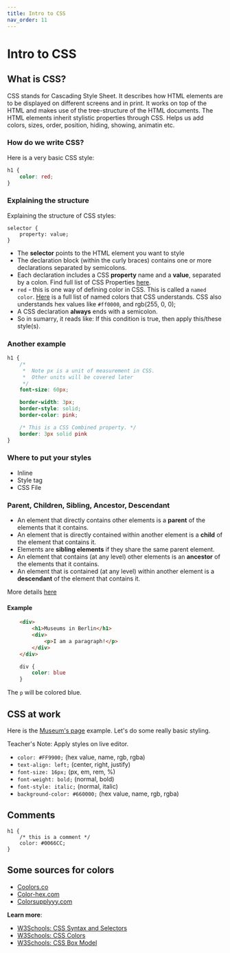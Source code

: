 ```yaml
---
title: Intro to CSS
nav_order: 11
---
```


# Intro to CSS

## What is CSS?

CSS stands for Cascading Style Sheet.
It describes how HTML elements are to be displayed on different screens and in print.
It works on top of the HTML and makes use of the tree-structure of the HTML documents.
The HTML elements inherit stylistic properties through CSS.
Helps us add colors, sizes, order, position, hiding, showing, animatin etc.

### How do we write CSS?

Here is a very basic CSS style:

```css
h1 {
    color: red;
}
```

### Explaining the structure

Explaining the structure of CSS styles:

```
selector {
    property: value;
}
```

- The **selector** points to the HTML element you want to style
- The declaration block (within the curly braces) contains one or more declarations separated by semicolons.
- Each declaration includes a CSS **property** name and a **value**, separated by a colon.
Find full list of CSS Properties [here](https://meiert.com/en/indices/css-properties/).
- `red` - this is one way of defining color in CSS. This is called a `named color`. [Here](https://css-tricks.com/snippets/css/named-colors-and-hex-equivalents/) is a full list of named colors that CSS understands. CSS also understands hex values like `#ff0000`, and rgb(255, 0, 0);
- A CSS declaration **always** ends with a semicolon.
- So in sumarry, it reads like: If this condition is true, then apply this/these style(s).

### Another example
```css
h1 {
    /*
     *  Note px is a unit of measurement in CSS.
     *  Other units will be covered later
     */
    font-size: 60px;

    border-width: 3px;
    border-style: solid;
    border-color: pink;

    /* This is a CSS Combined property. */
    border: 3px solid pink
}
```

### Where to put your styles

- Inline
- Style tag
- CSS File

### Parent, Children, Sibling, Ancestor, Descendant
- An element that directly contains other elements is a **parent** of the elements that it contains.
- An element that is directly contained within another element is a **child** of the element that contains it.
- Elements are **sibling elements** if they share the same parent element.
- An element that contains (at any level) other elements is an **ancestor** of the elements that it contains.
- An element that is contained (at any level) within another element is a **descendant** of the element that contains it.

More details [here](http://www.littlewebhut.com/css/info_element_relationships/)

#### Example

```html
    <div>
        <h1>Museums in Berlin</h1>
        <div>
            <p>I am a paragraph!</p>
        </div>
    </div>
```

```css
    div {
        color: blue
    }
```

The `p` will be colored blue.

## CSS at work

Here is the [Museum's page](./museums.html) example. Let's do some really basic styling.

Teacher's Note: Apply styles on live editor.

- `color: #FF9900;` (hex value, name, rgb, rgba)
- `text-align: left;` (center, right, justify)
- `font-size: 16px;` (px, em, rem, %)
- `font-weight: bold;` (normal, bold)
- `font-style: italic;` (normal, italic)
- `background-color: #660000;` (hex value, name, rgb, rgba)

## Comments
```
h1 {
    /* this is a comment */
    color: #0066CC;
}
```

## Some sources for colors

- [Coolors.co](https://coolors.co/)
- [Color-hex.com](https://www.color-hex.com/color-palettes/)
- [Colorsupplyyy.com](https://colorsupplyyy.com/)

**Learn more**:

- [W3Schools: CSS Syntax and Selectors](https://www.w3schools.com/css/css_syntax.asp)
- [W3Schools: CSS Colors](https://www.w3schools.com/css/css_colors.asp)
- [W3Schools: CSS Box Model](https://www.w3schools.com/css/css_boxmodel.asp)

